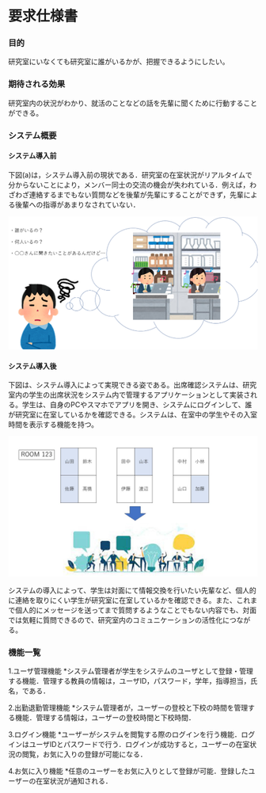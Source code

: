 # 要求仕様書

### 目的
研究室にいなくても研究室に誰がいるかが、把握できるようにしたい。

### 期待される効果
研究室内の状況がわかり、就活のことなどの話を先輩に聞くために行動することができる。

### システム概要

#### システム導入前
下図(a)は，システム導入前の現状である．研究室の在室状況がリアルタイムで分からないことにより，メンバー同士の交流の機会が失われている．例えば，わざわざ連絡するまでもない質問などを後輩が先輩にすることができず，先輩による後輩への指導があまりなされていない．

![(a)システム導入前.png](https://github.com/k-hattori22/AttendanceChecker/blob/main/(a)システム導入前.png "(a)システム導入前")

#### システム導入後
下図は、システム導入によって実現できる姿である。出席確認システムは、研究室内の学生の出席状況をシステム内で管理するアプリケーションとして実装される。学生は、自身のPCやスマホでアプリを開き、システムにログインして、誰が研究室に在室しているかを確認できる。システムは、在室中の学生やその入室時間を表示する機能を持つ。

![Image](https://github.com/k-hattori22/AttendanceChecker/blob/main/image1.jpg)

システムの導入によって、学生は対面にて情報交換を行いたい先輩など、個人的に連絡を取りにくい学生が研究室に在室しているかを確認できる。また、これまで個人的にメッセージを送ってまで質問するようなことでもない内容でも、対面では気軽に質問できるので、研究室内のコミュニケーションの活性化につながる。

### 機能一覧
1.ユーザ管理機能
    *システム管理者が学生をシステムのユーザとして登録・管理する機能．管理する教員の情報は，ユーザID，パスワード，学年，指導担当，氏名，である．

2.出勤退勤管理機能
    *システム管理者が，ユーザーの登校と下校の時間を管理する機能．管理する情報は，ユーザーの登校時間と下校時間．

3.ログイン機能
    *ユーザーがシステムを閲覧する際のログインを行う機能．ログインはユーザIDとパスワードで行う．ログインが成功すると，ユーザーの在室状況の閲覧，お気に入りの登録が可能になる．

4.お気に入り機能
    *任意のユーザーをお気に入りとして登録が可能．登録したユーザーの在室状況が通知される．